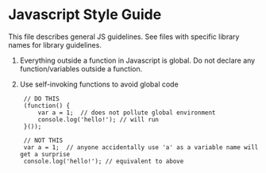 Javascript Style Guide
=============================
This file describes general JS guidelines. See files with specific library names for library guidelines.

1. Everything outside a function in Javascript is global. Do not declare any function/variables outside a function.
2. Use self-invoking functions to avoid global code

        // DO THIS
        (function() {
            var a = 1;  // does not pollute global environment
            console.log('hello!'); // will run
        }());
        
        // NOT THIS
        var a = 1;  // anyone accidentally use 'a' as a variable name will get a surprise
        console.log('hello!'); // equivalent to above

